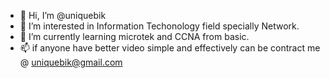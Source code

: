 - 👋 Hi, I’m @uniquebik
- 👀 I’m interested in Information Techonology field specially Network.
- 🌱 I’m currently learning microtek and CCNA from basic.
- 📫 if anyone have better video simple and effectively can be contract me @ uniquebik@gmail.com
